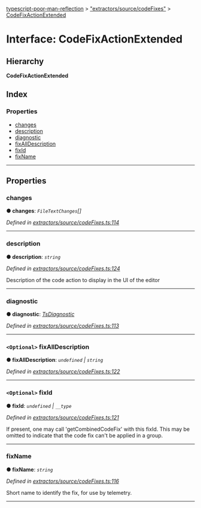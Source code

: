 [typescript-poor-man-reflection](../README.md) > ["extractors/source/codeFixes"](../modules/_extractors_source_codefixes_.md) > [CodeFixActionExtended](../interfaces/_extractors_source_codefixes_.codefixactionextended.md)

# Interface: CodeFixActionExtended

## Hierarchy

**CodeFixActionExtended**

## Index

### Properties

* [changes](_extractors_source_codefixes_.codefixactionextended.md#changes)
* [description](_extractors_source_codefixes_.codefixactionextended.md#description)
* [diagnostic](_extractors_source_codefixes_.codefixactionextended.md#diagnostic)
* [fixAllDescription](_extractors_source_codefixes_.codefixactionextended.md#fixalldescription)
* [fixId](_extractors_source_codefixes_.codefixactionextended.md#fixid)
* [fixName](_extractors_source_codefixes_.codefixactionextended.md#fixname)

---

## Properties

<a id="changes"></a>

###  changes

**● changes**: *`FileTextChanges`[]*

*Defined in [extractors/source/codeFixes.ts:114](https://github.com/cancerberoSgx/typescript-poor-man-reflection/blob/b99ab34/src/extractors/source/codeFixes.ts#L114)*

___
<a id="description"></a>

###  description

**● description**: *`string`*

*Defined in [extractors/source/codeFixes.ts:124](https://github.com/cancerberoSgx/typescript-poor-man-reflection/blob/b99ab34/src/extractors/source/codeFixes.ts#L124)*

Description of the code action to display in the UI of the editor

___
<a id="diagnostic"></a>

###  diagnostic

**● diagnostic**: *[TsDiagnostic](_extractors_source_codefixes_.tsdiagnostic.md)*

*Defined in [extractors/source/codeFixes.ts:113](https://github.com/cancerberoSgx/typescript-poor-man-reflection/blob/b99ab34/src/extractors/source/codeFixes.ts#L113)*

___
<a id="fixalldescription"></a>

### `<Optional>` fixAllDescription

**● fixAllDescription**: *`undefined` \| `string`*

*Defined in [extractors/source/codeFixes.ts:122](https://github.com/cancerberoSgx/typescript-poor-man-reflection/blob/b99ab34/src/extractors/source/codeFixes.ts#L122)*

___
<a id="fixid"></a>

### `<Optional>` fixId

**● fixId**: *`undefined` \| `__type`*

*Defined in [extractors/source/codeFixes.ts:121](https://github.com/cancerberoSgx/typescript-poor-man-reflection/blob/b99ab34/src/extractors/source/codeFixes.ts#L121)*

If present, one may call 'getCombinedCodeFix' with this fixId. This may be omitted to indicate that the code fix can't be applied in a group.

___
<a id="fixname"></a>

###  fixName

**● fixName**: *`string`*

*Defined in [extractors/source/codeFixes.ts:116](https://github.com/cancerberoSgx/typescript-poor-man-reflection/blob/b99ab34/src/extractors/source/codeFixes.ts#L116)*

Short name to identify the fix, for use by telemetry.

___

